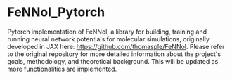 # FeNNol_Pytorch
Pytorch implementation of FeNNol, a library for building, training and running neural network potentials for molecular simulations, originally developed in JAX here: https://github.com/thomasple/FeNNol. Please refer to the original repository for more detailed information about the project's goals, methodology, and theoretical background.
This will be updated as more functionalities are implemented.
